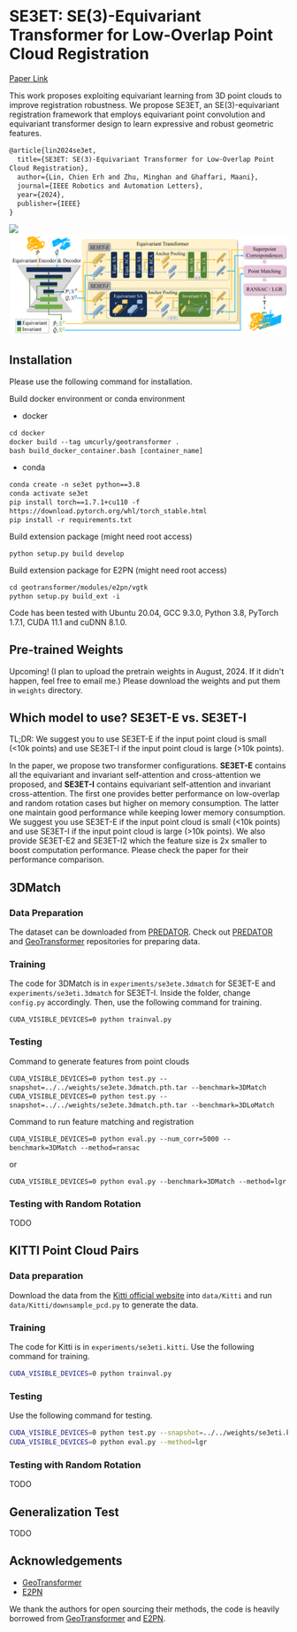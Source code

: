# SE3ET: SE(3)-Equivariant Transformer for Low-Overlap Point Cloud Registration

[Paper Link](http://arxiv.org/abs/2407.16823)

This work proposes exploiting equivariant learning from 3D point clouds to improve registration robustness. We propose SE3ET, an SE(3)-equivariant registration framework that employs equivariant point convolution and equivariant transformer design to learn expressive and robust geometric features.

```
@article{lin2024se3et,
  title={SE3ET: SE(3)-Equivariant Transformer for Low-Overlap Point Cloud Registration},
  author={Lin, Chien Erh and Zhu, Minghan and Ghaffari, Maani},
  journal={IEEE Robotics and Automation Letters},
  year={2024},
  publisher={IEEE}
}
```
![](assets/SE3ET_qualitative_result.png)
![](assets/se3et_framework.png)

## Installation

Please use the following command for installation.

Build docker environment or conda environment
- docker
```
cd docker
docker build --tag umcurly/geotransformer .
bash build_docker_container.bash [container_name]
```
- conda
```
conda create -n se3et python==3.8
conda activate se3et
pip install torch==1.7.1+cu110 -f https://download.pytorch.org/whl/torch_stable.html
pip install -r requirements.txt

```
Build extension package (might need root access)
```
python setup.py build develop
```
Build extension package for E2PN (might need root access)
```
cd geotransformer/modules/e2pn/vgtk
python setup.py build_ext -i
```

Code has been tested with Ubuntu 20.04, GCC 9.3.0, Python 3.8, PyTorch 1.7.1, CUDA 11.1 and cuDNN 8.1.0.

## Pre-trained Weights
Upcoming! (I plan to upload the pretrain weights in August, 2024. If it didn't happen, feel free to email me.)
Please download the weights and put them in `weights` directory.

## Which model to use? SE3ET-E vs. SE3ET-I
TL;DR: We suggest you to use SE3ET-E if the input point cloud is small (<10k points) and use SE3ET-I if the input point cloud is large (>10k points). 

In the paper, we propose two transformer configurations. **SE3ET-E** contains all the equivariant and invariant self-attention and cross-attention we proposed, and **SE3ET-I** contains equivariant self-attention and invariant cross-attention. The first one provides better performance on low-overlap and random rotation cases but higher on memory consumption. The latter one maintain good performance while keeping lower memory consumption. We suggest you use SE3ET-E if the input point cloud is small (<10k points) and use SE3ET-I if the input point cloud is large (>10k points). We also provide SE3ET-E2 and SE3ET-I2 which the feature size is 2x smaller to boost computation performance. Please check the paper for their performance comparison.

## 3DMatch

### Data Preparation

The dataset can be downloaded from [PREDATOR](https://github.com/prs-eth/OverlapPredator). Check out [PREDATOR](https://github.com/prs-eth/OverlapPredator) and [GeoTransformer](https://github.com/qinzheng93/GeoTransformer) repositories for preparing data.

### Training

The code for 3DMatch is in `experiments/se3ete.3dmatch` for SE3ET-E and `experiments/se3eti.3dmatch` for SE3ET-I. Inside the folder, change `config.py` accordingly. Then, use the following command for training.

```
CUDA_VISIBLE_DEVICES=0 python trainval.py
```

### Testing
Command to generate features from point clouds
```
CUDA_VISIBLE_DEVICES=0 python test.py --snapshot=../../weights/se3ete.3dmatch.pth.tar --benchmark=3DMatch
CUDA_VISIBLE_DEVICES=0 python test.py --snapshot=../../weights/se3ete.3dmatch.pth.tar --benchmark=3DLoMatch
```

Command to run feature matching and registration
```
CUDA_VISIBLE_DEVICES=0 python eval.py --num_corr=5000 --benchmark=3DMatch --method=ransac
```
or 
```
CUDA_VISIBLE_DEVICES=0 python eval.py --benchmark=3DMatch --method=lgr
```

### Testing with Random Rotation
TODO


## KITTI Point Cloud Pairs

### Data preparation

Download the data from the [Kitti official website](http://www.cvlibs.net/datasets/kitti/eval_odometry.php) into `data/Kitti` and run `data/Kitti/downsample_pcd.py` to generate the data. 

### Training

The code for Kitti is in `experiments/se3eti.kitti`. Use the following command for training.

```bash
CUDA_VISIBLE_DEVICES=0 python trainval.py
```

### Testing

Use the following command for testing.

```bash
CUDA_VISIBLE_DEVICES=0 python test.py --snapshot=../../weights/se3eti.kitti.pth.tar
CUDA_VISIBLE_DEVICES=0 python eval.py --method=lgr
```

### Testing with Random Rotation
TODO

## Generalization Test
TODO

## Acknowledgements
- [GeoTransformer](https://github.com/qinzheng93/GeoTransformer)
- [E2PN](https://github.com/minghanz/E2PN)

We thank the authors for open sourcing their methods, the code is heavily borrowed from [GeoTransformer](https://github.com/qinzheng93/GeoTransformer) and [E2PN](https://github.com/minghanz/E2PN).